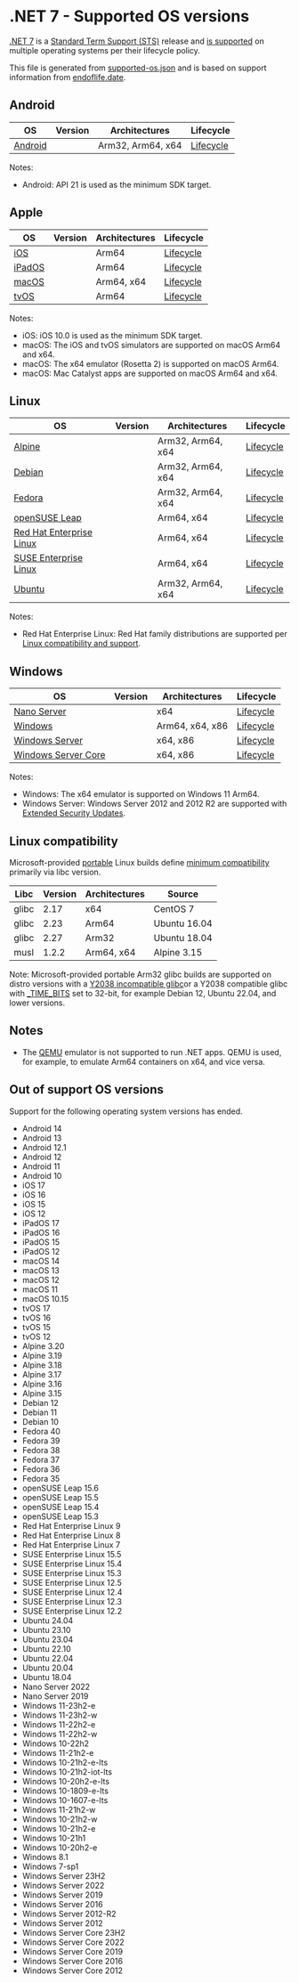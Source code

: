 # .NET 7 - Supported OS versions

[.NET 7](README.md) is a [Standard Term Support (STS)](../../release-policies.md) release and [is supported](../../support.md) on multiple operating systems per their lifecycle policy.

This file is generated from [supported-os.json](supported-os.json) and is based on support information from [endoflife.date](https://endoflife.date/).

## Android

OS                              | Version                      | Architectures      | Lifecycle          |
--------------------------------|------------------------------|--------------------|--------------------|
[Android][0]                    |                              | Arm32, Arm64, x64  | [Lifecycle][1]     |

Notes:

* Android: API 21 is used as the minimum SDK target.

[0]: https://www.android.com/
[1]: https://support.google.com/android

## Apple

OS                              | Version                      | Architectures      | Lifecycle          |
--------------------------------|------------------------------|--------------------|--------------------|
[iOS][2]                        |                              | Arm64              | [Lifecycle][3]     |
[iPadOS][4]                     |                              | Arm64              | [Lifecycle][5]     |
[macOS][6]                      |                              | Arm64, x64         | [Lifecycle][7]     |
[tvOS][8]                       |                              | Arm64              | [Lifecycle][9]     |

Notes:

* iOS: iOS 10.0 is used as the minimum SDK target.
* macOS: The iOS and tvOS simulators are supported on macOS Arm64 and x64.
* macOS: The x64 emulator (Rosetta 2) is supported on macOS Arm64.
* macOS: Mac Catalyst apps are supported on macOS Arm64 and x64.

[2]: https://developer.apple.com/ios/
[3]: https://support.apple.com/ios/
[4]: https://developer.apple.com/ipados/
[5]: https://support.apple.com/ipados/
[6]: https://developer.apple.com/macos/
[7]: https://support.apple.com/macos/
[8]: https://developer.apple.com/tvos/
[9]: https://support.apple.com/apple-tv/

## Linux

OS                              | Version                      | Architectures      | Lifecycle          |
--------------------------------|------------------------------|--------------------|--------------------|
[Alpine][10]                    |                              | Arm32, Arm64, x64  | [Lifecycle][11]    |
[Debian][12]                    |                              | Arm32, Arm64, x64  | [Lifecycle][13]    |
[Fedora][14]                    |                              | Arm32, Arm64, x64  | [Lifecycle][15]    |
[openSUSE Leap][16]             |                              | Arm64, x64         | [Lifecycle][17]    |
[Red Hat Enterprise Linux][18]  |                              | Arm64, x64         | [Lifecycle][19]    |
[SUSE Enterprise Linux][20]     |                              | Arm64, x64         | [Lifecycle][21]    |
[Ubuntu][22]                    |                              | Arm32, Arm64, x64  | [Lifecycle][23]    |

Notes:

* Red Hat Enterprise Linux: Red Hat family distributions are supported per [Linux compatibility and support](../../linux-support.md).

[10]: https://alpinelinux.org/
[11]: https://alpinelinux.org/releases/
[12]: https://www.debian.org/
[13]: https://wiki.debian.org/DebianReleases
[14]: https://fedoraproject.org/
[15]: https://fedoraproject.org/wiki/End_of_life
[16]: https://www.opensuse.org/
[17]: https://en.opensuse.org/Lifetime
[18]: https://access.redhat.com/
[19]: https://access.redhat.com/support/policy/updates/errata/
[20]: https://www.suse.com/
[21]: https://www.suse.com/lifecycle/
[22]: https://ubuntu.com/
[23]: https://wiki.ubuntu.com/Releases

## Windows

OS                              | Version                      | Architectures      | Lifecycle          |
--------------------------------|------------------------------|--------------------|--------------------|
[Nano Server][24]               |                              | x64                | [Lifecycle][25]    |
[Windows][26]                   |                              | Arm64, x64, x86    | [Lifecycle][27]    |
[Windows Server][28]            |                              | x64, x86           | [Lifecycle][29]    |
[Windows Server Core][30]       |                              | x64, x86           | [Lifecycle][31]    |

Notes:

* Windows: The x64 emulator is supported on Windows 11 Arm64.
* Windows Server: Windows Server 2012 and 2012 R2 are supported with [Extended Security Updates](https://learn.microsoft.com/windows-server/get-started/extended-security-updates-overview).

[24]: https://learn.microsoft.com/virtualization/windowscontainers/manage-containers/container-base-images
[25]: https://learn.microsoft.com/windows-server/get-started/windows-server-release-info
[26]: https://www.microsoft.com/windows/
[27]: https://support.microsoft.com/help/13853/windows-lifecycle-fact-sheet
[28]: https://www.microsoft.com/windows-server
[29]: https://learn.microsoft.com/windows-server/get-started/windows-server-release-info
[30]: https://learn.microsoft.com/virtualization/windowscontainers/manage-containers/container-base-images
[31]: https://learn.microsoft.com/windows-server/get-started/windows-server-release-info

## Linux compatibility

Microsoft-provided [portable](../../linux-support.md) Linux builds define [minimum compatibility](/linux-support.md) primarily via libc version.

Libc                     | Version  | Architectures      | Source             |
-------------------------|----------|--------------------|--------------------|
glibc                    | 2.17     | x64                | CentOS 7           |
glibc                    | 2.23     | Arm64              | Ubuntu 16.04       |
glibc                    | 2.27     | Arm32              | Ubuntu 18.04       |
musl                     | 1.2.2    | Arm64, x64         | Alpine 3.15        |

Note: Microsoft-provided portable Arm32 glibc builds are supported on distro versions with a [Y2038 incompatible glibc](https://github.com/dotnet/core/discussions/9285)or a Y2038 compatible glibc with [_TIME_BITS](https://www.gnu.org/software/libc/manual/html_node/Feature-Test-Macros.html) set to 32-bit, for example Debian 12, Ubuntu 22.04, and lower versions.

## Notes

* The [QEMU](https://www.qemu.org/) emulator is not supported to run .NET apps. QEMU is used, for example, to emulate Arm64 containers on x64, and vice versa.

## Out of support OS versions

Support for the following operating system versions has ended.

* Android 14
* Android 13
* Android 12.1
* Android 12
* Android 11
* Android 10
* iOS 17
* iOS 16
* iOS 15
* iOS 12
* iPadOS 17
* iPadOS 16
* iPadOS 15
* iPadOS 12
* macOS 14
* macOS 13
* macOS 12
* macOS 11
* macOS 10.15
* tvOS 17
* tvOS 16
* tvOS 15
* tvOS 12
* Alpine 3.20
* Alpine 3.19
* Alpine 3.18
* Alpine 3.17
* Alpine 3.16
* Alpine 3.15
* Debian 12
* Debian 11
* Debian 10
* Fedora 40
* Fedora 39
* Fedora 38
* Fedora 37
* Fedora 36
* Fedora 35
* openSUSE Leap 15.6
* openSUSE Leap 15.5
* openSUSE Leap 15.4
* openSUSE Leap 15.3
* Red Hat Enterprise Linux 9
* Red Hat Enterprise Linux 8
* Red Hat Enterprise Linux 7
* SUSE Enterprise Linux 15.5
* SUSE Enterprise Linux 15.4
* SUSE Enterprise Linux 15.3
* SUSE Enterprise Linux 12.5
* SUSE Enterprise Linux 12.4
* SUSE Enterprise Linux 12.3
* SUSE Enterprise Linux 12.2
* Ubuntu 24.04
* Ubuntu 23.10
* Ubuntu 23.04
* Ubuntu 22.10
* Ubuntu 22.04
* Ubuntu 20.04
* Ubuntu 18.04
* Nano Server 2022
* Nano Server 2019
* Windows 11-23h2-e
* Windows 11-23h2-w
* Windows 11-22h2-e
* Windows 11-22h2-w
* Windows 10-22h2
* Windows 11-21h2-e
* Windows 10-21h2-e-lts
* Windows 10-21h2-iot-lts
* Windows 10-20h2-e-lts
* Windows 10-1809-e-lts
* Windows 10-1607-e-lts
* Windows 11-21h2-w
* Windows 10-21h2-w
* Windows 10-21h2-e
* Windows 10-21h1
* Windows 10-20h2-e
* Windows 8.1
* Windows 7-sp1
* Windows Server 23H2
* Windows Server 2022
* Windows Server 2019
* Windows Server 2016
* Windows Server 2012-R2
* Windows Server 2012
* Windows Server Core 23H2
* Windows Server Core 2022
* Windows Server Core 2019
* Windows Server Core 2016
* Windows Server Core 2012
